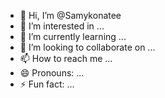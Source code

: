 - 👋 Hi, I’m @Samykonatee
- 👀 I’m interested in ...
- 🌱 I’m currently learning ...
- 💞️ I’m looking to collaborate on ...
- 📫 How to reach me ...
- 😄 Pronouns: ...
- ⚡ Fun fact: ...

<!---
Samykonatee/Samykonatee is a ✨ special ✨ repository because its `README.md` (this file) appears on your GitHub profile.
You can click the Preview link to take a look at your changes.
--->
